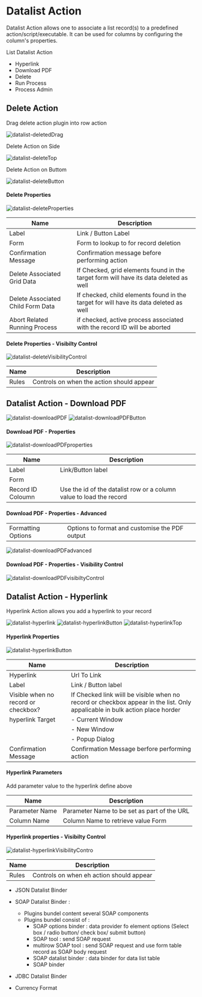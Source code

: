 # Datalist Action #

Datalist Action allows one to associate a list record(s) to a predefined action/script/executable.  It can be used for columns by configuring the column's properties.

List Datalist Action 

- Hyperlink
- Download PDF
- Delete
- Run Process
- Process Admin 

## Delete Action ##
Drag delete action plugin into row action 

<img src="https://raw.githubusercontent.com/kinnara-digital-studio/kecak-workflow/master/docs/assets/datalist-deletedDrag.png" alt="datalist-deletedDrag" />

Delete Action on Side 

<img src="https://raw.githubusercontent.com/kinnara-digital-studio/kecak-workflow/master/docs/assets/datalist-deleteTop.png" alt="datalist-deleteTop" />

Delete Action on Buttom

<img src="https://raw.githubusercontent.com/kinnara-digital-studio/kecak-workflow/master/docs/assets/datalist-deleteButton.png" alt="datalist-deleteButton" />

#### Delete Properties ####

<img src="https://raw.githubusercontent.com/kinnara-digital-studio/kecak-workflow/master/docs/assets/datalist-deleteProperties.png" alt="datalist-deleteProperties" />

| Name | Description |
|---|---|
| Label | Link / Button Label |
| Form | Form to lookup to for record deletion |
| Confirmation Message | Confirmation message before performing action |
| Delete Associated Grid Data | If Checked, grid elements found in the target form will have its data deleted as well |
| Delete Associated Child Form Data | If checked, child elements found in the target for will have its data deleted as well |
| Abort Related Running Process | if checked, active process associated with the record ID will be aborted |

#### Delete Properties - Visibilty Control ####

<img src="https://raw.githubusercontent.com/kinnara-digital-studio/kecak-workflow/master/docs/assets/datalist-deleteVisibilityControl.png" alt="datalist-deleteVisibilityControl" />

| Name | Description |
|---|---|
| Rules | Controls on when the action should appear |


## Datalist Action - Download PDF ##


<img src="https://raw.githubusercontent.com/kinnara-digital-studio/kecak-workflow/master/docs/assets/datalist-downloadPDF.png" alt="datalist-downloadPDF" />

<img src="https://raw.githubusercontent.com/kinnara-digital-studio/kecak-workflow/master/docs/assets/datalist-downloadPDFButton.png" alt="datalist-downloadPDFButton" />


#### Download PDF - Properties ####

<img src="https://raw.githubusercontent.com/kinnara-digital-studio/kecak-workflow/master/docs/assets/datalist-downloadPDFproperties.png" alt="datalist-downloadPDFproperties" />

| Name | Description |
|---|---|
| Label | Link/Button label |
| Form |  |
| Record ID Coloumn | Use the id of the datalist row or a column value to load the record |


#### Download PDF - Properties - Advanced ####


|  |  |
|---|---|
| Formatting Options | Options to format and customise the PDF output |

<img src="https://raw.githubusercontent.com/kinnara-digital-studio/kecak-workflow/master/docs/assets/datalist-downloadPDFadvanced.png" alt="datalist-downloadPDFadvanced" />

#### Download PDF - Properties - Visibility Control ####

<img src="https://raw.githubusercontent.com/kinnara-digital-studio/kecak-workflow/master/docs/assets/datalist-downloadPDFvisibiltyControl.png" alt="datalist-downloadPDFvisibiltyControl" />

## Datalist Action - Hyperlink ##


Hyperlink Action allows you add a hyperlink to your record 

<img src="https://raw.githubusercontent.com/kinnara-digital-studio/kecak-workflow/master/docs/assets/datalist-hyperlink.png" alt="datalist-hyperlink" />


<img src="https://raw.githubusercontent.com/kinnara-digital-studio/kecak-workflow/master/docs/assets/datalist-hyperlinkButton.png" alt="datalist-hyperlinkButton" />


<img src="https://raw.githubusercontent.com/kinnara-digital-studio/kecak-workflow/master/docs/assets/datalist-hyperlinkTop.png" alt="datalist-hyperlinkTop" />

#### Hyperlink Properties ####


<img src="https://raw.githubusercontent.com/kinnara-digital-studio/kecak-workflow/master/docs/assets/datalist-hyperlinkButton.png" alt="datalist-hyperlinkButton" />

| Name | Description |
|---|---|
| Hyperlink | Url To Link |
| Label | Link / Button label |
| Visible when no record or checkbox? | If Checked link wiill be visible when no record or checkbox appear in the list. Only appalicable in bulk action place horder|
| hyperlink Target | - Current Window
|  | - New Window |
|  | - Popup Dialog |
| Confirmation Message | Confirmation Message berfore performing action |

#### Hyperlink Parameters #####

Add parameter value to the hyperlink define above

| Name | Description |
|---|---|
| Parameter Name | Parameter Name to be set as part of the URL |
| Column Name | Column Name to retrieve value Form |


#### Hyperlink properties - Visibilty Control ####

<img src= "https://raw.githubusercontent.com/kinnara-digital-studio/kecak-workflow/master/docs/assets/datalist-hyperlinkVisibilityControl.png" alt="datalist-hyperlinkVisibilityContro" />

| Name | Description |
|---|---|
| Rules | Controls on when eh action should appear |




- JSON Datalist Binder 

- SOAP Datalist Binder :
	- Plugins bundel content several SOAP components 
	- Plugins bundel consist of :
		- SOAP options binder : data provider fo element options (Select box / radio button/ check box/ submit button)
		- SOAP tool : send SOAP request 
		- multirow SOAP tool : send SOAP request and use form table record as SOAP body request
		- SOAP datalist binder : data binder for data list table 
		- SOAP binder
		


- JDBC Datalist Binder
- Currency Format
